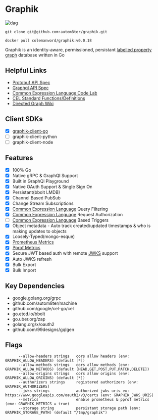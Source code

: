 # Graphik

![dag](images/dag.png)

    git clone git@github.com:autom8ter/graphik.git
    
    docker pull colemanword/graphik:v0.0.18

Graphik is an identity-aware, permissioned, persistant [labelled property graph](https://en.wikipedia.org/wiki/Graph_database#Labeled-property_graph) database written in Go

## Helpful Links

- [Protobuf API Spec](https://github.com/autom8ter/graphik/blob/master/api/graphik.proto)
- [Graphql API Spec](https://github.com/autom8ter/graphik/blob/master/api/schema.graphqls)
- [Common Expression Language Code Lab](https://codelabs.developers.google.com/codelabs/cel-go/index.html#0)
- [CEL Standard Functions/Definitions](https://github.com/google/cel-spec/blob/master/doc/langdef.md#standard-definitions)
- [Directed Graph Wiki](https://en.wikipedia.org/wiki/Directed_graph)

## Client SDKs
- [x] [graphik-client-go](https://github.com/autom8ter/graphik-client-go)
- [ ] graphik-client-python
- [ ] graphik-client-node

## Features
- [x] 100% Go
- [x] Native gRPC & GraphQl Support
- [x] Built in GraphQl Playground
- [x] Native OAuth Support & Single Sign On
- [x] Persistant(bbolt LMDB)
- [x] Channel Based PubSub
- [x] Change Stream Subscriptions
- [x] [Common Expression Language](https://opensource.google/projects/cel) Query Filtering
- [x] [Common Expression Language](https://opensource.google/projects/cel) Request Authorization
- [ ] [Common Expression Language](https://opensource.google/projects/cel) Based Triggers
- [x] Object metadata - Auto track created/updated timestamps & who is making updates to objects
- [x] Loosely-Typed(mongo-esque)
- [x] [Prometheus Metrics](https://prometheus.io/)
- [x] [Pprof Metrics](https://blog.golang.org/pprof)
- [x] Secure JWT based auth with remote [JWKS](https://auth0.com/docs/tokens/json-web-tokens/json-web-key-sets) support
- [x] Auto JWKS refresh
- [x] Bulk Export
- [x] Bulk Import

## Key Dependencies

- google.golang.org/grpc
- github.com/autom8ter/machine
- github.com/google/cel-go/cel
- go.etcd.io/bbolt
- go.uber.org/zap
- golang.org/x/oauth2
- github.com/99designs/gqlgen

## Flags

```text
      --allow-headers strings   cors allow headers (env: GRAPHIK_ALLOW_HEADERS) (default [*])
      --allow-methods strings   cors allow methods (env: GRAPHIK_ALLOW_METHODS) (default [HEAD,GET,POST,PUT,PATCH,DELETE])
      --allow-origins strings   cors allow origins (env: GRAPHIK_ALLOW_ORIGINS) (default [*])
      --authorizers strings     registered authorizers (env: GRAPHIK_AUTHORIZERS)
      --jwks strings            authorized jwks uris ex: https://www.googleapis.com/oauth2/v3/certs (env: GRAPHIK_JWKS_URIS)
      --metrics                 enable prometheus & pprof metrics (emv: GRAPHIK_METRICS = true)
      --storage string          persistant storage path (env: GRAPHIK_STORAGE_PATH) (default "/tmp/graphik")

```